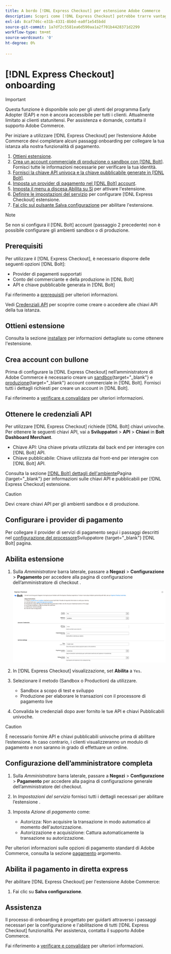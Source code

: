 ```yaml
---
title: A bordo [!DNL Express Checkout] per estensione Adobe Commerce
description: Scopri come [!DNL Express Checkout] potrebbe trarre vantaggio dalla tua istanza di Adobe Commerce e da come effettuare l'onboarding e la configurazione dell'estensione.
exl-id: 8caf746c-e31b-4331-8b0d-ea0f1e545bdd
source-git-commit: 1a7df2c5581ea6d590aa1a2f701b4428371d2299
workflow-type: tm+mt
source-wordcount: '0'
ht-degree: 0%

---
```


# [!DNL Express Checkout] onboarding

>[!IMPORTANT]
>
> Questa funzione è disponibile solo per gli utenti del programma Early Adopter (EAP) e non è ancora accessibile per tutti i clienti. Attualmente limitato ai clienti statunitensi. Per assistenza e domande, contatta il supporto Adobe Commerce.

Per iniziare a utilizzare [!DNL Express Checkout] per l’estensione Adobe Commerce devi completare alcuni passaggi onboarding per collegare la tua istanza alla nostra funzionalità di pagamento.

1. [Ottieni estensione](#get-extension).
1. [Crea un account commerciale di produzione o sandbox con [!DNL Bolt]](#create-account-with-bolt). Fornisci tutte le informazioni necessarie per verificare la tua identità.
1. [Fornisci la chiave API univoca e la chiave pubblicabile generate in [!DNL Bolt]](#obtain-api-credentials).
1. [Imposta un provider di pagamento nel [!DNL Bolt] account](#configure-payment-providers).
1. [Imposta il menu a discesa Abilita su Sì](#enable-extension) per attivare l&#39;estensione.
1. [Definire le impostazioni del servizio](#complete-admin-configuration) per configurare [!DNL Express Checkout] estensione.
1. [Fai clic sul pulsante Salva configurazione](#enable-live-express-checkout) per abilitare l&#39;estensione.

>[!NOTE]
>
> Se non si configura il [!DNL Bolt] account (passaggio 2 precedente) non è possibile configurare gli ambienti sandbox o di produzione.

## Prerequisiti

Per utilizzare il [!DNL Express Checkout], è necessario disporre delle seguenti opzioni [!DNL Bolt]:

- Provider di pagamenti supportati
- Conto del commerciante e della produzione in [!DNL Bolt]
- API e chiave pubblicabile generata in [!DNL Bolt]

Fai riferimento a [prerequisiti](../express-checkout/prerequisites.md) per ulteriori informazioni.

Vedi [Credenziali API](#obtain-api-credentials) per scoprire come creare o accedere alle chiavi API della tua istanza.

## Ottieni estensione

Consulta la sezione [installare](../express-checkout/install.md) per informazioni dettagliate su come ottenere l&#39;estensione.

## Crea account con bullone

Prima di configurare la [!DNL Express Checkout] nell’amministratore di Adobe Commerce è necessario creare un [sandbox](https://merchant-sandbox.bolt.com/register){target=&quot;_blank&quot;} e [produzione](https://merchant.bolt.com/register){target=&quot;_blank&quot;} account commerciale in [!DNL Bolt]. Fornisci tutti i dettagli richiesti per creare un account in [!DNL Bolt].

Fai riferimento a [verificare e convalidare](../express-checkout/testing.md) per ulteriori informazioni.

## Ottenere le credenziali API

Per utilizzare [!DNL Express Checkout] richiede [!DNL Bolt] chiavi univoche. Per ottenere le seguenti chiavi API, vai a **Sviluppatori** > **API** > **Chiavi** in **Bolt Dashboard Merchant**.

- Chiave API: Una chiave privata utilizzata dal back end per interagire con [!DNL Bolt] API.
- Chiave pubblicabile: Chiave utilizzata dal front-end per interagire con [!DNL Bolt] API.

Consulta la sezione [[!DNL Bolt] dettagli dell&#39;ambiente](https://help.bolt.com/developers/references/environment-details/#about-keys)Pagina {target=&quot;_blank&quot;} per informazioni sulle chiavi API e pubblicabili per [!DNL Express Checkout] estensione.

>[!CAUTION]
>
> Devi creare chiavi API per gli ambienti sandbox e di produzione.

## Configurare i provider di pagamento

Per collegare il provider di servizi di pagamento segui i passaggi descritti nel [configurazione del processore](https://help.bolt.com/integrations/adobe-express-checkout/set-up/)Sviluppatore {target=&quot;_blank&quot;} [!DNL Bolt] pagina.

## Abilita estensione

1. Sulla _Amministratore_ barra laterale, passare a **Negozi** > **Configurazione** > **Pagamento** per accedere alla pagina di configurazione dell’amministratore di checkout .

   ![Pagamento espresso](assets/admin-view.png)

1. In [!DNL Express Checkout] visualizzazione, set **Abilita** a `Yes`.
1. Selezionare il metodo (Sandbox o Production) da utilizzare.

   - Sandbox a scopo di test e sviluppo
   - Produzione per elaborare le transazioni con il processore di pagamento live

1. Convalida le credenziali dopo aver fornito le tue API e chiavi Pubblicabili univoche.

>[!CAUTION]
>
> È necessario fornire API e chiavi pubblicabili univoche prima di abilitare l’estensione. In caso contrario, i clienti visualizzeranno un modulo di pagamento e non saranno in grado di effettuare un ordine.

## Configurazione dell’amministratore completa

1. Sulla _Amministratore_ barra laterale, passare a **Negozi** > **Configurazione** > **Pagamento** per accedere alla pagina di configurazione generale dell’amministratore del checkout.
1. In _Impostazioni del servizio_ fornisci tutti i dettagli necessari per abilitare l’estensione .
1. Imposta _Azione di pagamento_ come:

   - Autorizza: Non acquisire la transazione in modo automatico al momento dell&#39;autorizzazione.
   - Autorizzazione e acquisizione: Cattura automaticamente la transazione su autorizzazione.

Per ulteriori informazioni sulle opzioni di pagamento standard di Adobe Commerce, consulta la sezione [pagamento](https://docs.magento.com/user-guide/configuration/sales/checkout.html) argomento.

## Abilita il pagamento in diretta express

Per abilitare [!DNL Express Checkout] per l&#39;estensione Adobe Commerce:

1. Fai clic su **Salva configurazione**.

## Assistenza

Il processo di onboarding è progettato per guidarti attraverso i passaggi necessari per la configurazione e l&#39;abilitazione di tutti [!DNL Express Checkout] funzionalità. Per assistenza, contatta il supporto Adobe Commerce.

Fai riferimento a [verificare e convalidare](../express-checkout/testing.md) per ulteriori informazioni.
